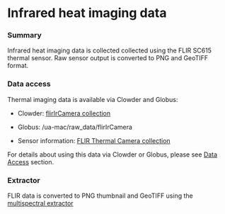 # Infrared heat imaging data

### Summary

Infrared heat imaging data is collected collected using the FLIR SC615 thermal sensor. Raw sensor output is converted to PNG and GeoTIFF format.

### Data access

Thermal imaging data is available via Clowder and Globus:

* Clowder: [flirIrCamera collection](https://terraref.ncsa.illinois.edu/clowder/collection/57278c4de4b03269d7053865)

* Globus:  \/ua-mac\/raw\_data\/flirIrCamera

* Sensor information: [FLIR Thermal Camera collection](https://terraref.ncsa.illinois.edu/clowder/datasets/5817877a4f0ce77b6655b320)

For details about using this data via Clowder or Globus, please see [Data Access](/how-to-access-data.md) section.

### Extractor

FLIR data is converted to PNG thumbnail and GeoTIFF using the [multispectral extractor](https://github.com/terraref/extractors-multispectral)
